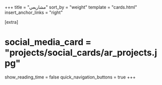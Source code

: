 +++
title = "مشاريعي"
sort_by = "weight"
template = "cards.html"
insert_anchor_links = "right"

[extra]
# social_media_card = "projects/social_cards/ar_projects.jpg"
show_reading_time = false
quick_navigation_buttons = true
+++
